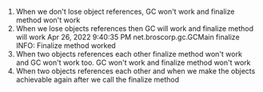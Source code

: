 1. When we don't lose object references, GC won't work and finalize method won't work
2. When we lose objects references then GC will work and finalize method will work
   Apr 26, 2022 9:40:35 PM net.broscorp.gc.GCMain finalize
   INFO: Finalize method worked
3. When two objects references each other finalize method won't work and GC won't work too.
   GC won't work and finalize method won't work
4. When two objects references each other and when we make the objects achievable again after we call the finalize method